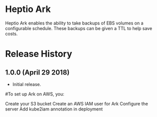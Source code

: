 # Heptio Ark

Heptio Ark enables the ability to take backups of EBS volumes on a configurable
schedule. These backups can be given a TTL to help save costs.

# Release History

## 1.0.0 (April 29 2018)

* Initial release.

#To set up Ark on AWS, you:

Create your S3 bucket
Create an AWS IAM user for Ark
Configure the server
Add kube2iam annotation in deployment
